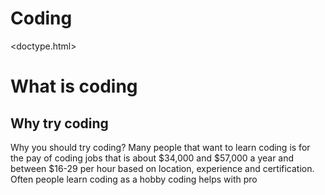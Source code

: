 # Coding
<doctype.html>
<link>
<head>
<title>Creating Website using Coding</title>

<link href="style.css" type="text/css" rel="stylesheet">
</head>
<body>
<h1>What is coding</h1>
<p>
<h2>Why try coding</h2>
<p> Why you should try coding? Many people that want to learn coding is for the pay of coding jobs that is about $34,000 and $57,000 a year and between $16-29 per hour based on location, experience and certification. Often people learn coding as a hobby coding helps with pro</p>
